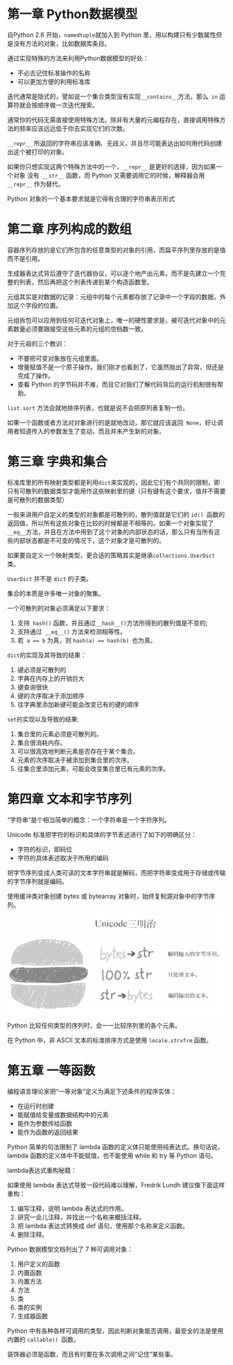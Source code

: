 # 第一章 Python数据模型

自Python 2.6 开始，`namedtuple`就加入到 Python 里，用以构建只有少数属性但是没有方法的对象，比如数据库条目。

通过实现特殊的方法来利用Python数据模型的好处：

* 不必去记住标准操作的名称
* 可以更加方便的利用标准库

迭代通常是隐式的，譬如说一个集合类型没有实现` __contains__ `方法，那么` in` 运算符就会按顺序做一次迭代搜索。

通常你的代码无需直接使用特殊方法。除非有大量的元编程存在，直接调用特殊方法的频率应该远远低于你去实现它们的次数。

`__repr__` 所返回的字符串应该准确、无歧义，并且尽可能表达出如何用代码创建出这个被打印的对象。

如果你只想实现这两个特殊方法中的一个，`__repr__` 是更好的选择，因为如果一个对象
没有` __str__` 函数，而 Python 又需要调用它的时候，解释器会用 `__repr__` 作为替代。

Python 对象的一个基本要求就是它得有合理的字符串表示形式

# 第二章 序列构成的数组

容器序列存放的是它们所包含的任意类型的对象的引用，而扁平序列里存放的是值而不是引用。

生成器表达式背后遵守了迭代器协议，可以逐个地产出元素，而不是先建立一个完整的列表，然后再把这个列表传递到某个构造函数里。

元组其实是对数据的记录：元组中的每个元素都存放了记录中一个字段的数据，外加这个字段的位置。

元组拆包可以应用到任何可迭代对象上，唯一的硬性要求是，被可迭代对象中的元素数量必须要跟接受这些元素的元组的空档数一致。

对于元祖的三个教训：

* 不要把可变对象放在元组里面。
* 增量赋值不是一个原子操作。我们刚才也看到了，它虽然抛出了异常，但还是完成了操作。
* 查看 Python 的字节码并不难，而且它对我们了解代码背后的运行机制很有帮助。

`list.sort` 方法会就地排序列表，也就是说不会把原列表复制一份。

如果一个函数或者方法对对象进行的是就地改动，那它就应该返回` None`，好让调用者知道传入的参数发生了变动，而且并未产生新的对象。

# 第三章 字典和集合

标准库里的所有映射类型都是利用` dict `来实现的，因此它们有个共同的限制，即只有可散列的数据类型才能用作这些映射里的键（只有键有这个要求，值并不需要是可散列的数据类型）

一般来讲用户自定义的类型的对象都是可散列的，散列值就是它们的 `id() `函数的返回值，所以所有这些对象在比较的时候都是不相等的。如果一个对象实现了 `__eq__`方法，并且在方法中用到了这个对象的内部状态的话，那么只有当所有这些内部状态都是不可变的情况下，这个对象才是可散列的。

如果要自定义一个映射类型，更合适的策略其实是继承`collections.UserDict` 类。

`UserDict` 并不是 `dict` 的子类。

集合的本质是许多唯一对象的聚集。

一个可散列的对象必须满足以下要求：

1. 支持` hash()` 函数，并且通过` __hash__() `方法所得到的散列值是不变的;
2. 支持通过` __eq__()` 方法来检测相等性。
3. 若` a == b` 为真，则 `hash(a) == hash(b) `也为真。

`dict`的实现及其导致的结果：

1. 键必须是可散列的
2. 字典在内存上的开销巨大
3. 键查询很快
4. 键的次序取决于添加顺序
5. 往字典里添加新键可能会改变已有的键的顺序

`set`的实现以及导致的结果:

1. 集合里的元素必须是可散列的。
2. 集合很消耗内存。
3. 可以很高效地判断元素是否存在于某个集合。
4. 元素的次序取决于被添加到集合里的次序。
5. 往集合里添加元素，可能会改变集合里已有元素的次序。

# 第四章 文本和字节序列

“字符串”是个相当简单的概念：一个字符串是一个字符序列。

Unicode 标准把字符的标识和具体的字节表述进行了如下的明确区分：

* 字符的标识，即码位
* 字符的具体表述取决于所用的编码

把字节序列变成人类可读的文本字符串就是解码，而把字符串变成用于存储或传输的字节序列就是编码。

使用缓冲类对象创建 bytes 或 bytearray 对象时，始终复制源对象中的字节序列。

![Unicode三明治](../Image/FluentPython/Unicode三明治.png)

Python 比较任何类型的序列时，会一一比较序列里的各个元素。

在 Python 中，非 ASCII 文本的标准排序方式是使用 `locale.strxfrm` 函数。

# 第五章 一等函数

编程语言理论家把“一等对象”定义为满足下述条件的程序实体：

* 在运行时创建
* 能赋值给变量或数据结构中的元素
* 能作为参数传给函数
* 能作为函数的返回结果

Python 简单的句法限制了 lambda 函数的定义体只能使用纯表达式。换句话说，lambda 函数的定义体中不能赋值，也不能使用 while 和 try 等 Python 语句。

lambda表达式重构秘籍：

如果使用 lambda 表达式导致一段代码难以理解，Fredrik Lundh 建议像下面这样重构：

1.  编写注释，说明 lambda 表达式的作用。
2. 研究一会儿注释，并找出一个名称来概括注释。
3. 把 lambda 表达式转换成 def 语句，使用那个名称来定义函数。
4. 删除注释。

Python 数据模型文档列出了 7 种可调用对象：

1. 用户定义的函数
2. 内置函数
3. 内置方法
4. 方法
5. 类
6. 类的实例
7. 生成器函数

Python 中有各种各样可调用的类型，因此判断对象能否调用，最安全的法是使用内置的 `callable() `函数。

装饰器必须是函数，而且有时要在多次调用之间“记住”某些事。

